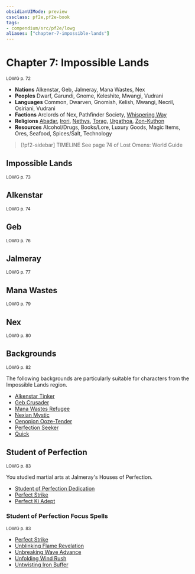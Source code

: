 ```yaml
---
obsidianUIMode: preview
cssclass: pf2e,pf2e-book
tags:
- compendium/src/pf2e/lowg
aliases: ["chapter-7-impossible-lands"]
---
```

# Chapter 7: Impossible Lands
<sup>LOWG p. 72</sup>

- **Nations** Alkenstar, Geb, Jalmeray, Mana Wastes, Nex
- **Peoples** Dwarf, Garundi, Gnome, Keleshite, Mwangi, Vudrani
- **Languages** Common, Dwarven, Gnomish, Kelish, Mwangi, Necril, Osiriani, Vudrani
- **Factions** Arclords of Nex, Pathfinder Society, [Whispering Way](compendium/setting/deities/whispering-way.md)
- **Religions** [Abadar](compendium/setting/deities/abadar.md), [Irori](compendium/setting/deities/irori.md), [Nethys](compendium/setting/deities/nethys.md), [Torag](compendium/setting/deities/torag.md), [Urgathoa](compendium/setting/deities/urgathoa.md), [Zon-Kuthon](compendium/setting/deities/zon-kuthon.md)
- **Resources** Alcohol/Drugs, Books/Lore, Luxury Goods, Magic Items, Ores, Seafood, Spices/Salt, Technology

> [!pf2-sidebar] TIMELINE
> See page 74 of Lost Omens: World Guide

## Impossible Lands
<sup>LOWG p. 73</sup>

## Alkenstar
<sup>LOWG p. 74</sup>

## Geb
<sup>LOWG p. 76</sup>

## Jalmeray
<sup>LOWG p. 77</sup>

## Mana Wastes
<sup>LOWG p. 79</sup>

## Nex
<sup>LOWG p. 80</sup>

## Backgrounds
<sup>LOWG p. 82</sup>

The following backgrounds are particularly suitable for characters from the Impossible Lands region.

- [Alkenstar Tinker](compendium/character/backgrounds/alkenstar-tinker-lowg.md)
- [Geb Crusader](compendium/character/backgrounds/geb-crusader-lowg.md)
- [Mana Wastes Refugee](compendium/character/backgrounds/mana-wastes-refugee-lowg.md)
- [Nexian Mystic](compendium/character/backgrounds/nexian-mystic-lowg.md)
- [Oenopion Ooze-Tender](compendium/character/backgrounds/oenopion-ooze-tender-lowg.md)
- [Perfection Seeker](compendium/character/backgrounds/perfection-seeker-lowg.md)
- [Quick](compendium/character/backgrounds/quick-lowg.md)

## Student of Perfection
<sup>LOWG p. 83</sup>

You studied martial arts at Jalmeray's Houses of Perfection.

- [Student of Perfection Dedication](compendium/feats/student-of-perfection-dedication-lowg.md)
- [Perfect Strike](compendium/feats/perfect-strike-lowg.md)
- [Perfect Ki Adept](compendium/feats/perfect-ki-adept-lowg.md)

### Student of Perfection Focus Spells
<sup>LOWG p. 83</sup>

- [Perfect Strike](compendium/spells/perfect-strike-lowg.md)
- [Unblinking Flame Revelation](compendium/spells/unblinking-flame-revelation-lowg.md)
- [Unbreaking Wave Advance](compendium/spells/unbreaking-wave-advance-lowg.md)
- [Unfolding Wind Rush](compendium/spells/unfolding-wind-rush-lowg.md)
- [Untwisting Iron Buffer](compendium/spells/untwisting-iron-buffer-lowg.md)